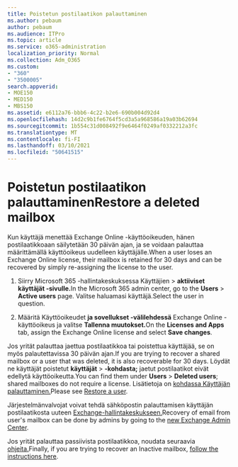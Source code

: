 ```yaml
---
title: Poistetun postilaatikon palauttaminen
ms.author: pebaum
author: pebaum
ms.audience: ITPro
ms.topic: article
ms.service: o365-administration
localization_priority: Normal
ms.collection: Adm_O365
ms.custom:
- "360"
- "3500005"
search.appverid:
- MOE150
- MED150
- MBS150
ms.assetid: e6112a76-bbb6-4c22-b2e6-690b004d92d4
ms.openlocfilehash: 14d2c9b1fe6764f5cd3a5a968586a19a03b62694
ms.sourcegitcommit: 1b554c31d008492f9e6464f0249af0332212a3fc
ms.translationtype: MT
ms.contentlocale: fi-FI
ms.lasthandoff: 03/10/2021
ms.locfileid: "50641515"
---
```

# <a name="restore-a-deleted-mailbox"></a><span data-ttu-id="efa31-102">Poistetun postilaatikon palauttaminen</span><span class="sxs-lookup"><span data-stu-id="efa31-102">Restore a deleted mailbox</span></span>

<span data-ttu-id="efa31-103">Kun käyttäjä menettää Exchange Online -käyttöoikeuden, hänen postilaatikkoaan säilytetään 30 päivän ajan, ja se voidaan palauttaa määrittämällä käyttöoikeus uudelleen käyttäjälle.</span><span class="sxs-lookup"><span data-stu-id="efa31-103">When a user loses an Exchange Online license, their mailbox is retained for 30 days and can be recovered by simply re-assigning the license to the user.</span></span>
  
1. <span data-ttu-id="efa31-104">Siirry Microsoft 365 -hallintakeskuksessa  Käyttäjien \> **aktiiviset käyttäjät -sivulle.**</span><span class="sxs-lookup"><span data-stu-id="efa31-104">In the Microsoft 365 admin center, go to the **Users** \> **Active users** page.</span></span> <span data-ttu-id="efa31-105">Valitse haluamasi käyttäjä.</span><span class="sxs-lookup"><span data-stu-id="efa31-105">Select the user in question.</span></span>

2. <span data-ttu-id="efa31-106">Määritä Käyttöoikeudet **ja sovellukset -välilehdessä** Exchange Online -käyttöoikeus ja valitse **Tallenna muutokset.**</span><span class="sxs-lookup"><span data-stu-id="efa31-106">On the **Licenses and Apps** tab, assign the Exchange Online license and select **Save changes**.</span></span>

<span data-ttu-id="efa31-107">Jos yrität palauttaa jaettua postilaatikkoa tai poistettua käyttäjää, se on myös palautettavissa 30 päivän ajan.</span><span class="sxs-lookup"><span data-stu-id="efa31-107">If you are trying to recover a shared mailbox or a user that was deleted, it is also recoverable for 30 days.</span></span> <span data-ttu-id="efa31-108">Löydät ne käyttäjät poistetut **käyttäjät** \> **-kohdasta;** jaetut postilaatikot eivät edellytä käyttöoikeutta.</span><span class="sxs-lookup"><span data-stu-id="efa31-108">You can find them under **Users** \> **Deleted users**; shared mailboxes do not require a license.</span></span> <span data-ttu-id="efa31-109">Lisätietoja on [kohdassa Käyttäjän palauttaminen.](https://docs.microsoft.com/microsoft-365/admin/add-users/restore-user)</span><span class="sxs-lookup"><span data-stu-id="efa31-109">Please see [Restore a user](https://docs.microsoft.com/microsoft-365/admin/add-users/restore-user).</span></span>

<span data-ttu-id="efa31-110">Järjestelmänvalvojat voivat tehdä sähköpostin palauttamisen käyttäjän postilaatikosta uuteen [Exchange-hallintakeskukseen.](https://techcommunity.microsoft.com/t5/exchange-team-blog/a-new-recoverableitems-experience-comes-to-exchange-online/ba-p/1505353)</span><span class="sxs-lookup"><span data-stu-id="efa31-110">Recovery of email from user's mailbox can be done by admins by going to the [new Exchange Admin Center](https://techcommunity.microsoft.com/t5/exchange-team-blog/a-new-recoverableitems-experience-comes-to-exchange-online/ba-p/1505353).</span></span>

<span data-ttu-id="efa31-111">Jos yrität palauttaa passiivista postilaatikkoa, noudata seuraavia [ohjeita.](https://docs.microsoft.com/microsoft-365/compliance/recover-an-inactive-mailbox)</span><span class="sxs-lookup"><span data-stu-id="efa31-111">Finally, if you are trying to recover an Inactive mailbox, [follow the instructions here](https://docs.microsoft.com/microsoft-365/compliance/recover-an-inactive-mailbox).</span></span>
  
